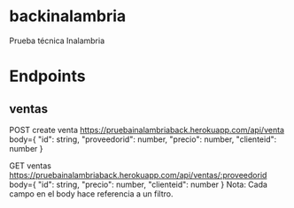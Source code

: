 # backinalambria
Prueba técnica Inalambria


# Endpoints
## ventas

POST create venta
  https://pruebainalambriaback.herokuapp.com/api/venta
  body={
    "id": string,
	  "proveedorid": number,
	  "precio": number,
	  "clienteid": number
  }
  
 GET ventas
  https://pruebainalambriaback.herokuapp.com/api/ventas/:proveedorid
   body={
    "id": string,
	  "precio": number,
	  "clienteid": number
  }
  Nota: Cada campo en el body hace referencia a un filtro.
